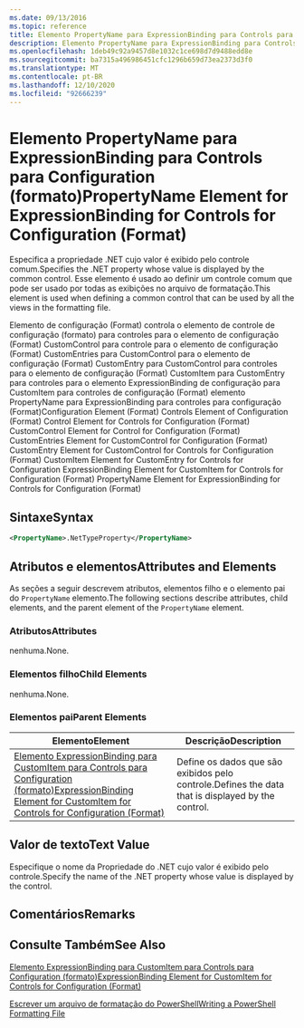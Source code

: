 ```yaml
---
ms.date: 09/13/2016
ms.topic: reference
title: Elemento PropertyName para ExpressionBinding para Controls para Configuration (formato)
description: Elemento PropertyName para ExpressionBinding para Controls para Configuration (formato)
ms.openlocfilehash: 1deb49c92a9457d8e1032c1ce698d7d9488edd8e
ms.sourcegitcommit: ba7315a496986451cfc1296b659d73ea2373d3f0
ms.translationtype: MT
ms.contentlocale: pt-BR
ms.lasthandoff: 12/10/2020
ms.locfileid: "92666239"
---
```

# <a name="propertyname-element-for-expressionbinding-for-controls-for-configuration-format"></a><span data-ttu-id="06248-103">Elemento PropertyName para ExpressionBinding para Controls para Configuration (formato)</span><span class="sxs-lookup"><span data-stu-id="06248-103">PropertyName Element for ExpressionBinding for Controls for Configuration (Format)</span></span>

<span data-ttu-id="06248-104">Especifica a propriedade .NET cujo valor é exibido pelo controle comum.</span><span class="sxs-lookup"><span data-stu-id="06248-104">Specifies the .NET property whose value is displayed by the common control.</span></span> <span data-ttu-id="06248-105">Esse elemento é usado ao definir um controle comum que pode ser usado por todas as exibições no arquivo de formatação.</span><span class="sxs-lookup"><span data-stu-id="06248-105">This element is used when defining a common control that can be used by all the views in the formatting file.</span></span>

<span data-ttu-id="06248-106">Elemento de configuração (Format) controla o elemento de controle de configuração (formato) para controles para o elemento de configuração (Format) CustomControl para controle para o elemento de configuração (Format) CustomEntries para CustomControl para o elemento de configuração (Format) CustomEntry para CustomControl para controles para o elemento de configuração (Format) CustomItem para CustomEntry para controles para o elemento ExpressionBinding de configuração para CustomItem para controles de configuração (Format) elemento PropertyName para ExpressionBinding para controles para configuração (Format)</span><span class="sxs-lookup"><span data-stu-id="06248-106">Configuration Element (Format) Controls Element of Configuration (Format) Control Element for Controls for Configuration (Format) CustomControl Element for Control for Configuration (Format) CustomEntries Element for CustomControl for Configuration (Format) CustomEntry Element for CustomControl for Controls for Configuration (Format) CustomItem Element for CustomEntry for Controls for Configuration ExpressionBinding Element for CustomItem for Controls for Configuration (Format) PropertyName Element for ExpressionBinding for Controls for Configuration (Format)</span></span>

## <a name="syntax"></a><span data-ttu-id="06248-107">Sintaxe</span><span class="sxs-lookup"><span data-stu-id="06248-107">Syntax</span></span>

```xml
<PropertyName>.NetTypeProperty</PropertyName>
```

## <a name="attributes-and-elements"></a><span data-ttu-id="06248-108">Atributos e elementos</span><span class="sxs-lookup"><span data-stu-id="06248-108">Attributes and Elements</span></span>

<span data-ttu-id="06248-109">As seções a seguir descrevem atributos, elementos filho e o elemento pai do `PropertyName` elemento.</span><span class="sxs-lookup"><span data-stu-id="06248-109">The following sections describe attributes, child elements, and the parent element of the `PropertyName` element.</span></span>

### <a name="attributes"></a><span data-ttu-id="06248-110">Atributos</span><span class="sxs-lookup"><span data-stu-id="06248-110">Attributes</span></span>

<span data-ttu-id="06248-111">nenhuma.</span><span class="sxs-lookup"><span data-stu-id="06248-111">None.</span></span>

### <a name="child-elements"></a><span data-ttu-id="06248-112">Elementos filho</span><span class="sxs-lookup"><span data-stu-id="06248-112">Child Elements</span></span>

<span data-ttu-id="06248-113">nenhuma.</span><span class="sxs-lookup"><span data-stu-id="06248-113">None.</span></span>

### <a name="parent-elements"></a><span data-ttu-id="06248-114">Elementos pai</span><span class="sxs-lookup"><span data-stu-id="06248-114">Parent Elements</span></span>

|<span data-ttu-id="06248-115">Elemento</span><span class="sxs-lookup"><span data-stu-id="06248-115">Element</span></span>|<span data-ttu-id="06248-116">Descrição</span><span class="sxs-lookup"><span data-stu-id="06248-116">Description</span></span>|
|-------------|-----------------|
|[<span data-ttu-id="06248-117">Elemento ExpressionBinding para CustomItem para Controls para Configuration (formato)</span><span class="sxs-lookup"><span data-stu-id="06248-117">ExpressionBinding Element for CustomItem for Controls for Configuration (Format)</span></span>](./expressionbinding-element-for-customitem-for-controls-for-configuration-format.md)|<span data-ttu-id="06248-118">Define os dados que são exibidos pelo controle.</span><span class="sxs-lookup"><span data-stu-id="06248-118">Defines the data that is displayed by the control.</span></span>|

## <a name="text-value"></a><span data-ttu-id="06248-119">Valor de texto</span><span class="sxs-lookup"><span data-stu-id="06248-119">Text Value</span></span>

<span data-ttu-id="06248-120">Especifique o nome da Propriedade do .NET cujo valor é exibido pelo controle.</span><span class="sxs-lookup"><span data-stu-id="06248-120">Specify the name of the .NET property whose value is displayed by the control.</span></span>

## <a name="remarks"></a><span data-ttu-id="06248-121">Comentários</span><span class="sxs-lookup"><span data-stu-id="06248-121">Remarks</span></span>

## <a name="see-also"></a><span data-ttu-id="06248-122">Consulte Também</span><span class="sxs-lookup"><span data-stu-id="06248-122">See Also</span></span>

[<span data-ttu-id="06248-123">Elemento ExpressionBinding para CustomItem para Controls para Configuration (formato)</span><span class="sxs-lookup"><span data-stu-id="06248-123">ExpressionBinding Element for CustomItem for Controls for Configuration (Format)</span></span>](./expressionbinding-element-for-customitem-for-controls-for-configuration-format.md)

[<span data-ttu-id="06248-124">Escrever um arquivo de formatação do PowerShell</span><span class="sxs-lookup"><span data-stu-id="06248-124">Writing a PowerShell Formatting File</span></span>](./writing-a-powershell-formatting-file.md)
